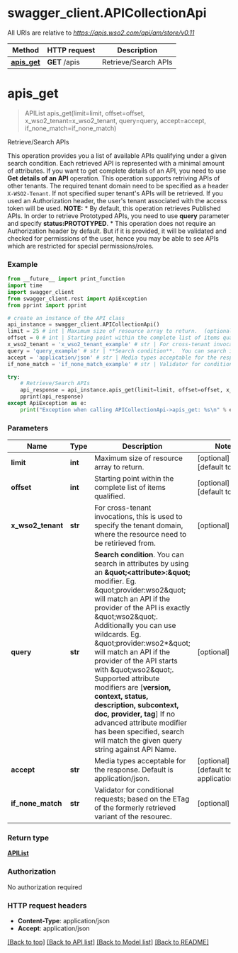 # swagger_client.APICollectionApi

All URIs are relative to *https://apis.wso2.com/api/am/store/v0.11*

Method | HTTP request | Description
------------- | ------------- | -------------
[**apis_get**](APICollectionApi.md#apis_get) | **GET** /apis | Retrieve/Search APIs 


# **apis_get**
> APIList apis_get(limit=limit, offset=offset, x_wso2_tenant=x_wso2_tenant, query=query, accept=accept, if_none_match=if_none_match)

Retrieve/Search APIs 

This operation provides you a list of available APIs qualifying under a given search condition.  Each retrieved API is represented with a minimal amount of attributes. If you want to get complete details of an API, you need to use **Get details of an API** operation.  This operation supports retriving APIs of other tenants. The required tenant domain need to be specified as a header `X-WSO2-Tenant`. If not specified super tenant's APIs will be retrieved. If you used an Authorization header, the user's tenant associated with the access token will be used.  **NOTE:** * By default, this operation retrieves Published APIs. In order to retrieve Prototyped APIs, you need to use **query** parameter and specify **status:PROTOTYPED**. * This operation does not require an Authorization header by default. But if it is provided, it will be validated and checked for permissions of the user, hence you may be able to see APIs which are restricted for special permissions/roles. 

### Example 
```python
from __future__ import print_function
import time
import swagger_client
from swagger_client.rest import ApiException
from pprint import pprint

# create an instance of the API class
api_instance = swagger_client.APICollectionApi()
limit = 25 # int | Maximum size of resource array to return.  (optional) (default to 25)
offset = 0 # int | Starting point within the complete list of items qualified.  (optional) (default to 0)
x_wso2_tenant = 'x_wso2_tenant_example' # str | For cross-tenant invocations, this is used to specify the tenant domain, where the resource need to be   retirieved from.  (optional)
query = 'query_example' # str | **Search condition**.  You can search in attributes by using an **\"<attribute>:\"** modifier.  Eg. \"provider:wso2\" will match an API if the provider of the API is exactly \"wso2\".  Additionally you can use wildcards.  Eg. \"provider:wso2*\" will match an API if the provider of the API starts with \"wso2\".  Supported attribute modifiers are [**version, context, status, description, subcontext, doc, provider, tag**]  If no advanced attribute modifier has been specified, search will match the given query string against API Name.  (optional)
accept = 'application/json' # str | Media types acceptable for the response. Default is application/json.  (optional) (default to application/json)
if_none_match = 'if_none_match_example' # str | Validator for conditional requests; based on the ETag of the formerly retrieved variant of the resourec.  (optional)

try: 
    # Retrieve/Search APIs 
    api_response = api_instance.apis_get(limit=limit, offset=offset, x_wso2_tenant=x_wso2_tenant, query=query, accept=accept, if_none_match=if_none_match)
    pprint(api_response)
except ApiException as e:
    print("Exception when calling APICollectionApi->apis_get: %s\n" % e)
```

### Parameters

Name | Type | Description  | Notes
------------- | ------------- | ------------- | -------------
 **limit** | **int**| Maximum size of resource array to return.  | [optional] [default to 25]
 **offset** | **int**| Starting point within the complete list of items qualified.  | [optional] [default to 0]
 **x_wso2_tenant** | **str**| For cross-tenant invocations, this is used to specify the tenant domain, where the resource need to be   retirieved from.  | [optional] 
 **query** | **str**| **Search condition**.  You can search in attributes by using an **\&quot;&lt;attribute&gt;:\&quot;** modifier.  Eg. \&quot;provider:wso2\&quot; will match an API if the provider of the API is exactly \&quot;wso2\&quot;.  Additionally you can use wildcards.  Eg. \&quot;provider:wso2*\&quot; will match an API if the provider of the API starts with \&quot;wso2\&quot;.  Supported attribute modifiers are [**version, context, status, description, subcontext, doc, provider, tag**]  If no advanced attribute modifier has been specified, search will match the given query string against API Name.  | [optional] 
 **accept** | **str**| Media types acceptable for the response. Default is application/json.  | [optional] [default to application/json]
 **if_none_match** | **str**| Validator for conditional requests; based on the ETag of the formerly retrieved variant of the resourec.  | [optional] 

### Return type

[**APIList**](APIList.md)

### Authorization

No authorization required

### HTTP request headers

 - **Content-Type**: application/json
 - **Accept**: application/json

[[Back to top]](#) [[Back to API list]](../README.md#documentation-for-api-endpoints) [[Back to Model list]](../README.md#documentation-for-models) [[Back to README]](../README.md)

